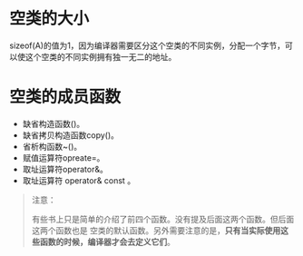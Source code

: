 # 空类的大小

sizeof(A)的值为1，因为编译器需要区分这个空类的不同实例，分配一个字节，可以使这个空类的不同实例拥有独一无二的地址。

# 空类的成员函数

- 缺省构造函数()。
- 缺省拷贝构造函数copy()。
- 省析构函数~()。
- 赋值运算符opreate=。
- 取址运算符operator&。
- 取址运算符 operator& const 。

> 注意：
>
> 有些书上只是简单的介绍了前四个函数。没有提及后面这两个函数。但后面这两个函数也是 空类的默认函数。另外需要注意的是，**只有当实际使用这些函数的时候，编译器才会去定义它们**。
